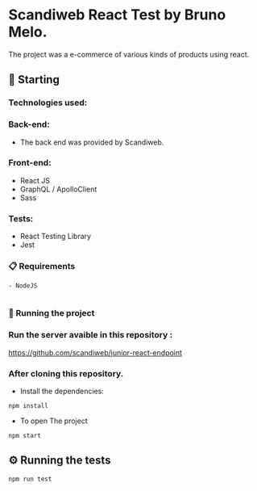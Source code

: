 # Scandiweb React Test by Bruno Melo.

The project was a e-commerce of various kinds of products using react.

## 🚀 Starting

### Technologies used:

### Back-end:

- The back end was provided by Scandiweb.

### Front-end:

- React JS
- GraphQL / ApolloClient
- Sass

### Tests:

- React Testing Library
- Jest



### 📋 Requirements

```
- NodeJS


```

### 🔧 Running the project

### Run the server avaible in this repository :

https://github.com/scandiweb/junior-react-endpoint

### After cloning this repository.

-  Install the dependencies:

```
npm install
```

- To open The project

```
npm start
```

## ⚙️ Running the tests



```
npm run test
```
